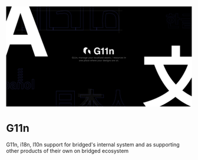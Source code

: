 ![](./branding/g11n-cover-shaed.png)



# G11n

G11n, i18n, l10n support for bridged's internal system and as supporting other products of their own on bridged ecosystem


